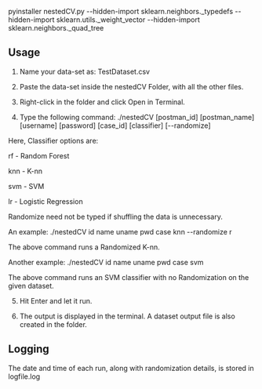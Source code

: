 pyinstaller nestedCV.py --hidden-import sklearn.neighbors._typedefs --hidden-import sklearn.utils._weight_vector --hidden-import sklearn.neighbors._quad_tree


## Usage

1. Name your data-set as: TestDataset.csv

2. Paste the data-set inside the nestedCV Folder, with all the other files.

3. Right-click in the folder and click Open in Terminal.

4. Type the following command: ./nestedCV [postman_id] [postman_name] [username] [password] [case_id] [classifier] [--randomize]


Here, Classifier options are: 

rf - Random Forest

knn - K-nn

svm - SVM

lr - Logistic Regression


Randomize need not be typed if shuffling the data is unnecessary.


An example: ./nestedCV id name uname pwd case knn --randomize r 

The above command runs a Randomized K-nn.


Another example: ./nestedCV id name uname pwd case svm

The above command runs an SVM classifier with no Randomization on the given dataset.


5. Hit Enter and let it run.

6. The output is displayed in the terminal. A dataset output file is also created in the folder.

## Logging

The date and time of each run, along with randomization details, is stored in logfile.log
